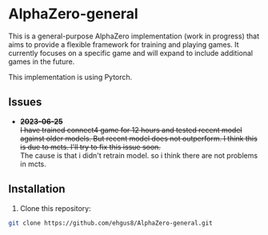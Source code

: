 # AlphaZero-general

This is a general-purpose AlphaZero implementation (work in progress) that aims to provide a flexible framework for training and playing games. It currently focuses on a specific game and will expand to include additional games in the future.  
  
This implementation is using Pytorch.

## Issues
- ~~**2023-06-25**~~  
~~I have trained connect4 game for 12 hours and tested recent model against older models.
But recent model does not outperform.
I think this is due to mcts.
I'll try to fix this issue soon.~~  
The cause is that i didn't retrain model. so i think there are not problems in mcts.


## Installation

1. Clone this repository:

```bash
git clone https://github.com/ehgus8/AlphaZero-general.git
